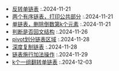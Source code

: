 - [反转单链表](Reverse.java) :.2024-11-21
- [两个有序链表，打印公共部分](TwoHead.java) :.2024-11-21
- [单链表，删除倒数第k个元素](RemoveLastKth.java) :.2024-11-21
- [判断是否回文结构](Josephus.java) :.2024-11-26
- [pivot划分链表区域](Pivot.java) :.2024-11-28
- [深度复制链表](RandomNext.java) :.2024-11-28
- [链表施行加法操作](SumNode.java) :.2024-11-29
- [k个一组翻转单链表](ReverseEachKth.java) :.2024-12-03
